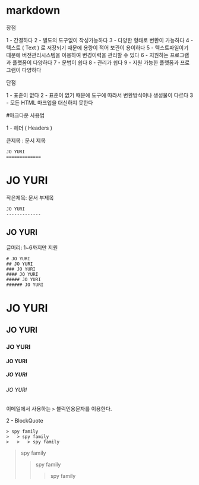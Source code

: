 # markdown

장점

1 - 간결하다
2 - 별도의 도구없이 작성가능하다
3 - 다양한 형태로 변환이 가능하다
4 - 텍스트 ( Text ) 로 저장되기 때문에 용량이 적어 보관이 용이하다
5 - 텍스트파일이기 때문에 버전관리시스템을 이용하여 변경이력을 관리할 수 있다
6 - 지원하는 프로그램과 플랫폼이 다양하다
7 - 문법이 쉽다
8 - 관리가 쉽다
9 - 지원 가능한 플랫폼과 프로그램이 다양하다

단점

1 - 표준이 없다
2 - 표준이 없기 때문에 도구에 따라서 변환방식이나 생성물이 다르다
3 - 모든 HTML 마크업을 대신하지 못한다

#마크다운 사용법

1 - 헤더 ( Headers )

큰제목 : 문서 제목

```
JO YURI
=============
```

JO YURI
=============


작은제목: 문서 부제목

```
JO YURI
-------------
```

JO YURI
-------------

글머리: 1~6까지만 지원

```
# JO YURI
## JO YURI
### JO YURI
#### JO YURI
##### JO YURI
###### JO YURI
```

# JO YURI
## JO YURI
### JO YURI
#### JO YURI
##### JO YURI
###### JO YURI

이메일에서 사용하는 ```>``` 블럭인용문자를 이용한다.

2 - BlockQuote

```
> spy family
>	> spy family
>	>	> spy family
```

> spy family
>	> spy family
>	>	> spy family
